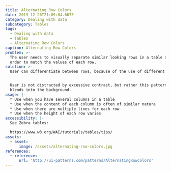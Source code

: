 ```yaml
---
title: Alternating Row Colors
date: 2019-12-26T21:09:04.667Z
category: Dealing with data
subcategory: Tables
tags:
  - Dealing with data
  - Tables
  - Alternating Row Colors
caption: Alternating Row Colors
problem: >-
  The user needs to visually separate similar looking rows in a table apart. in
  order to match the values of each row.
solution: >-
  User can differentiate between rows, because of the use of different shades.


  User is not distracted by excessive contrast, but rather this pattern usually
  blends into the background.
usage: |-
  * Use when you have several columns in a table
  * Use when the content of each column is often of similar nature
  * Use when there are multiple lines for each row
  * Use when the height of each row varies
accessibility: |-
  See Zebra tables:

  https://www.w3.org/WAI/tutorials/tables/tips/
assets:
  - asset:
      image: /assets/alternating-row-colors.jpg
references:
  - reference:
      url: 'http://ui-patterns.com/patterns/AlternatingRowColors'
---
```


